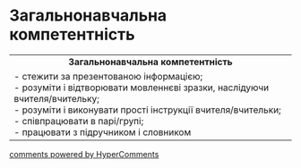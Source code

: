 <div id="hypercomments_widget" class="js-hypercomments-widget invisible"></div>

# Загальнонавчальна компетентність

<table>
  <tr>
    <td align="center"><b>Загальнонавчальна компетентність</b></td>
  </tr>
<td style="vertical-align:top !important;">
- стежити за презентованою інформацією;<br>
- розуміти і відтворювати мовленнєві зразки, наслідуючи вчителя/вчительку;<br>
- розуміти і виконувати прості інструкції вчителя/вчительки;<br>
- співпрацювати в парі/групі;<br>
- працювати з підручником і словником 
</td>
</table>

<div class="js-hypercomments-container">
    <a href="http://hypercomments.com" class="hc-link" title="comments widget">comments powered by HyperComments</a>
</div>